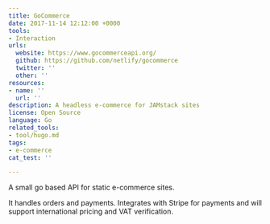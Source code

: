 ```yaml
---
title: GoCommerce
date: 2017-11-14 12:12:00 +0000
tools:
- Interaction
urls:
  website: https://www.gocommerceapi.org/
  github: https://github.com/netlify/gocommerce
  twitter: ''
  other: ''
resources:
- name: ''
  url: ''
description: A headless e-commerce for JAMstack sites
license: Open Source
language: Go
related_tools:
- tool/hugo.md
tags:
- e-commerce
cat_test: ''

---
```

A small go based API for static e-commerce sites.

It handles orders and payments. Integrates with Stripe for payments and will support international pricing and VAT verification.
